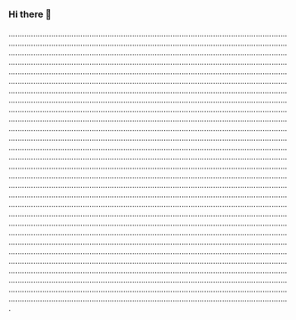 ### Hi there 👋

.............................................................................................................................................................................................................................................................................................................................................................................................................................................................................................................................................................................................................................................................................................................................................................................................................................................................................................................................................................................................................................................................................................................................................................................................................................................................................................................................................................................................................................................................................................................................................................................................................................................................................................................................................................................................................................................................................................................................................................................................................................................................................................................................................................................................................................................................................................................................................................................................................................................................................................................................................................................................................................................................................................................................................................................................................................................................................................................................................................................................................................................................................................................................................................................................................................................................................................................................................................................................................................................................................................................................................................................................................................................................................................................................................